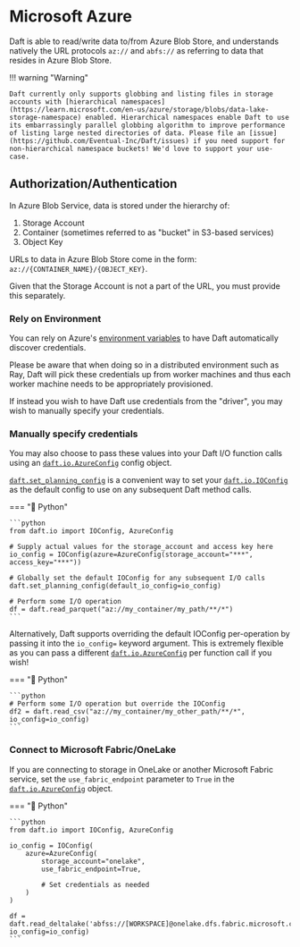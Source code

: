 # Microsoft Azure

Daft is able to read/write data to/from Azure Blob Store, and understands natively the URL protocols `az://` and `abfs://` as referring to data that resides in Azure Blob Store.

!!! warning "Warning"

    Daft currently only supports globbing and listing files in storage accounts with [hierarchical namespaces](https://learn.microsoft.com/en-us/azure/storage/blobs/data-lake-storage-namespace) enabled. Hierarchical namespaces enable Daft to use its embarrassingly parallel globbing algorithm to improve performance of listing large nested directories of data. Please file an [issue](https://github.com/Eventual-Inc/Daft/issues) if you need support for non-hierarchical namespace buckets! We'd love to support your use-case.

## Authorization/Authentication

In Azure Blob Service, data is stored under the hierarchy of:

1. Storage Account
2. Container (sometimes referred to as "bucket" in S3-based services)
3. Object Key

URLs to data in Azure Blob Store come in the form: `az://{CONTAINER_NAME}/{OBJECT_KEY}`.

Given that the Storage Account is not a part of the URL, you must provide this separately.

### Rely on Environment

You can rely on Azure's [environment variables](https://learn.microsoft.com/en-us/azure/storage/blobs/authorize-data-operations-cli#set-environment-variables-for-authorization-parameters) to have Daft automatically discover credentials.

Please be aware that when doing so in a distributed environment such as Ray, Daft will pick these credentials up from worker machines and thus each worker machine needs to be appropriately provisioned.

If instead you wish to have Daft use credentials from the "driver", you may wish to manually specify your credentials.

### Manually specify credentials

You may also choose to pass these values into your Daft I/O function calls using an [`daft.io.AzureConfig`](https://www.getdaft.io/projects/docs/en/stable/api_docs/doc_gen/io_configs/daft.io.AzureConfig.html#daft.io.AzureConfig) config object.

<!-- add SQL AzureConfig https://www.getdaft.io/projects/docs/en/stable/api_docs/doc_gen/sql_funcs/daft.sql._sql_funcs.AzureConfig.html#daft.sql._sql_funcs.AzureConfig -->

[`daft.set_planning_config`](https://www.getdaft.io/projects/docs/en/stable/api_docs/doc_gen/configuration_functions/daft.set_planning_config.html#daft.set_planning_config) is a convenient way to set your [`daft.io.IOConfig`](https://www.getdaft.io/projects/docs/en/stable/api_docs/doc_gen/io_configs/daft.io.IOConfig.html#daft.io.IOConfig) as the default config to use on any subsequent Daft method calls.

=== "🐍 Python"

    ```python
    from daft.io import IOConfig, AzureConfig

    # Supply actual values for the storage_account and access key here
    io_config = IOConfig(azure=AzureConfig(storage_account="***", access_key="***"))

    # Globally set the default IOConfig for any subsequent I/O calls
    daft.set_planning_config(default_io_config=io_config)

    # Perform some I/O operation
    df = daft.read_parquet("az://my_container/my_path/**/*")
    ```

Alternatively, Daft supports overriding the default IOConfig per-operation by passing it into the `io_config=` keyword argument. This is extremely flexible as you can pass a different [`daft.io.AzureConfig`](https://www.getdaft.io/projects/docs/en/stable/api_docs/doc_gen/io_configs/daft.io.AzureConfig.html#daft.io.AzureConfig) per function call if you wish!

=== "🐍 Python"

    ```python
    # Perform some I/O operation but override the IOConfig
    df2 = daft.read_csv("az://my_container/my_other_path/**/*", io_config=io_config)
    ```

### Connect to Microsoft Fabric/OneLake

If you are connecting to storage in OneLake or another Microsoft Fabric service, set the `use_fabric_endpoint` parameter to `True` in the [`daft.io.AzureConfig`](https://www.getdaft.io/projects/docs/en/stable/api_docs/doc_gen/io_configs/daft.io.AzureConfig.html#daft.io.AzureConfig) object.

=== "🐍 Python"

    ```python
    from daft.io import IOConfig, AzureConfig

    io_config = IOConfig(
        azure=AzureConfig(
            storage_account="onelake",
            use_fabric_endpoint=True,

            # Set credentials as needed
        )
    )

    df = daft.read_deltalake('abfss://[WORKSPACE]@onelake.dfs.fabric.microsoft.com/[LAKEHOUSE].Lakehouse/Tables/[TABLE]', io_config=io_config)
    ```
